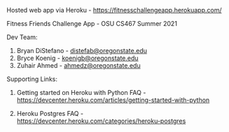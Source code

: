 Hosted web app via Heroku  - https://fitnesschallengeapp.herokuapp.com/

Fitness Friends Challenge App - OSU CS467 Summer 2021

Dev Team:
1. Bryan DiStefano - distefab@oregonstate.edu
2. Bryce Koenig - koenigb@oregonstate.edu
3. Zuhair Ahmed - ahmedz@oregonstate.edu

Supporting Links: 

1. Getting started on Heroku with Python FAQ - https://devcenter.heroku.com/articles/getting-started-with-python

2. Heroku Postgres FAQ - https://devcenter.heroku.com/categories/heroku-postgres


